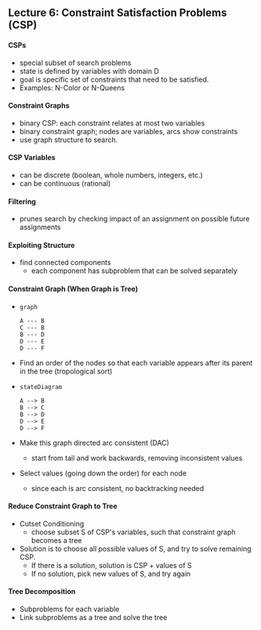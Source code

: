 ## Lecture 6: Constraint Satisfaction Problems (CSP)

#### CSPs

- special subset of search problems
- state is defined by variables with domain D
- goal is specific set of constraints that need to be satisfied.
- Examples: N-Color or N-Queens

#### Constraint Graphs

- binary CSP: each constraint relates at most two variables
- binary constraint graph; nodes are variables, arcs show constraints
- use graph structure to search. 

#### CSP Variables

- can be discrete (boolean, whole numbers, integers, etc.)
- can be continuous (rational)

#### Filtering

- prunes search by checking impact of an assignment on possible future assignments

#### Exploiting Structure

- find connected components
  - each component has subproblem that can be solved separately

#### Constraint Graph (When Graph is Tree)

- ```mermaid
  graph
  
  A --- B
  C --- B
  B --- D
  D --- E
  D --- F
  ```

- Find an order of the nodes so that each variable appears after its parent in the tree (tropological sort)

- ```mermaid
  stateDiagram
  
  A --> B
  B --> C
  B --> D
  D --> E
  D --> F
  ```

- Make this graph directed arc consistent (DAC)

  - start from tail and work backwards, removing inconsistent values

- Select values (going down the order) for each node

  - since each is arc consistent, no backtracking needed

#### Reduce Constraint Graph to Tree

- Cutset Conditioning
  - choose subset S of CSP's variables, such that constraint graph becomes a tree
- Solution is to choose all possible values of S, and try to solve remaining CSP. 
  - If there is a solution, solution is CSP + values of S
  - If no solution, pick new values of S, and try again

#### Tree Decomposition

- Subproblems for each variable
- Link subproblems as a tree and solve the tree
